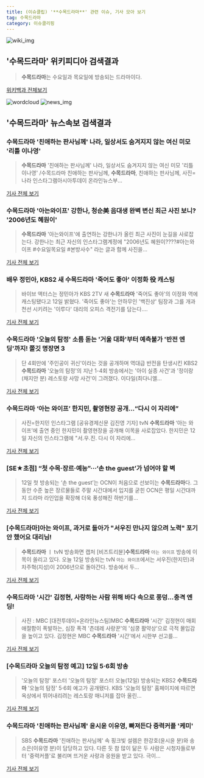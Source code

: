 ```yaml
---
title: (이슈클립) '**수목드라마**' 관련 이슈, 기사 모아 보기
tag: 수목드라마
category: 이슈클리핑
---
```

![wiki_img](https://user-images.githubusercontent.com/42597476/44503234-41136a80-a6d0-11e8-9071-6fc6418eafe4.png)
## **'**수목드라마**'** 위키피디아 검색결과
>**수목드라마**는 수요일과 목요일에 방송되는 드라마이다.

<a href="https://ko.wikipedia.org/wiki/수목드라마" target="_blank">위키백과 전체보기</a>

![wordcloud](https://s3.ap-northeast-2.amazonaws.com/lyrics101-wordcloud/2018-09-12-1536757904.png)
![news_img](https://user-images.githubusercontent.com/42597476/44507050-1206f400-a6e4-11e8-8d98-7ffbfebb353f.png)
## **'**수목드라마**'** 뉴스속보 검색결과
### **수목드라마** '친애하는 판사님께' 나라, 일상서도 숨겨지지 않는 여신 미모 '리틀 이나영'

>**수목드라마** '친애하는 판사님께' 나라, 일상서도 숨겨지지 않는 여신 미모 '리틀 이나영' /수목드라마 친애하는 판사님께, **수목드라마**, 친애하는 판사님께, 사진=나라 인스타그램아시아투데이 온라인뉴스부...

<a href="http://www.asiatoday.co.kr/view.php?key=20180912002023166" target="_blank">기사 전체 보기</a>

### **수목드라마** '아는와이프' 강한나, 청순美 음대생 완벽 변신 최근 사진 보니? '2006년도 혜원이'

>**수목드라마** '아는와이프'에 출연하는 강한나가 올린 최근 사진이 눈길을 사로잡는다. 강한나는 최근 자신의 인스타그램계정에 "2006년도 혜원이????#아는와이프 #수요일목요일 #본방사수" 라는 글과 함께 사진을...

<a href="http://www.joongdo.co.kr/main/view.php?key=20180912001229083" target="_blank">기사 전체 보기</a>

### 배우 정민아, KBS2 새 **수목드라마** '죽어도 좋아' 이정화 役 캐스팅

>바이브 액터스는 정민아가 KBS 2TV 새 **수목드라마** '죽어도 좋아'의 이정화 역에 캐스팅됐다고 12일 밝혔다. '죽어도 좋아'는 안하무인 '백진상' 팀장과 그를 개과천선 시키려는 '이루다' 대리의 오피스 격전기를 담는다....

<a href="http://www.munhwanews.com/news/articleView.html?idxno=150366" target="_blank">기사 전체 보기</a>

### **수목드라마** '오늘의 탐정' 소름 돋는 '거울 대화'부터 예측불가 '반전 엔딩'까지! 쫄깃 명장면 3

>단 4회만에 '주인공이 귀신'이라는 것을 공개하며 역대급 반전을 탄생시킨 KBS2 **수목드라마** '오늘의 탐정'의 지난 1-4회 방송에서는 '아이 실종 사건'과 '정이랑(채지안 분) 레스토랑 사망 사건'이 그려졌다.   이다일(최다니엘...

<a href="http://www.daejeontoday.com/news/articleView.html?idxno=513172" target="_blank">기사 전체 보기</a>

### **수목드라마** ‘아는 와이프’ 한지민, 촬영현장 공개…“다시 이 자리에”

>사진=한지민 인스타그램 [공유경제신문 김진영 기자] tvN **수목드라마** ‘아는 와이프’에 출연 중인 한지민이 촬영현장을 공개해 이목을 사로잡았다. 한지민은 12일 자신의 인스타그램에 "서.우.진. 다시 이 자리에...

<a href="http://www.seconomy.kr/view.php?ud=201809122128076037252bb24296_2" target="_blank">기사 전체 보기</a>

### [SE★초점] “첫 수목·장르·예능”···‘손 the guest’가 넘어야 할 벽

>12일 첫 방송되는 ‘손 the guest’는 OCN이 처음으로 선보이는 **수목드라마**다. 그동안 수준 높은 장르물들로 주말 시간대에서 입지를 굳힌 OCN은 평일 시간대까지 드라마 라인업을 확장해 더욱 풍성해진 하반기를...

<a href="http://www.sedaily.com/NewsView/1S4LXNAIKO" target="_blank">기사 전체 보기</a>

### [**수목드라마**]아는 와이프, 과거로 돌아가 "서우진 만나지 않으려 노력" 포기 안 했어요 대리님!

>**수목드라마** ㅣ tvN 방송화면 캡처 [비즈트리뷴]**수목드라마** `아는 와이프` 방송에 이목이 쏠리고 있다. 오늘 12일 방송되는 tvN `아는 와이프`에서는 서우진(한지민)과 차주혁(지성)이 2006년으로 돌아간다. 방송에서 두...

<a href="http://www.biztribune.co.kr/news/view.php?no=73856" target="_blank">기사 전체 보기</a>

### **수목드라마** '시간' 김정현, 사랑하는 사람 위해 바다 속으로 풍덩…충격 엔딩!

>사진 : MBC [대전투데이=온라인뉴스팀]MBC **수목드라마** '시간' 김정현이 매회 애절함이 폭발하는, 심장 폭격 '츤데레 사랑꾼'의 '심쿵 활약상'으로 극적 몰입감을 높이고 있다. 김정현은 MBC **수목드라마** '시간'에서 시한부 선고를...

<a href="http://www.daejeontoday.com/news/articleView.html?idxno=513173" target="_blank">기사 전체 보기</a>

### [**수목드라마** 오늘의 탐정 예고] 12일 5·6회 방송

>'오늘의 탐정' 포스터 '오늘의 탐정' 포스터 오늘(12일) 방송되는 KBS2 **수목드라마** '오늘의 탐정' 5·6회 예고가 공개됐다. KBS '오늘의 탐정' 홈페이지에 따르면 옥상에서 뛰어내리려는 레스토랑 매니저를 잡아 올린...

<a href="http://www.joongboo.com/news/articleView.html?idxno=1286280" target="_blank">기사 전체 보기</a>

### **수목드라마** '친애하는 판사님께' 윤시윤 이유영, 빠져든다 중력커플 '케미'

>SBS **수목드라마** '친애하는 판사님께' 속 핑크빛 설렘은 한강호(윤시윤 분)와 송소은(이유영 분)이 담당하고 있다. 다른 듯 참 많이 닮은 두 사람은 시청자들로부터 '중력커플'로 불리며 뜨거운 사랑과 응원을 받고 있다. 극이...

<a href="http://www.daejeontoday.com/news/articleView.html?idxno=513171" target="_blank">기사 전체 보기</a>


